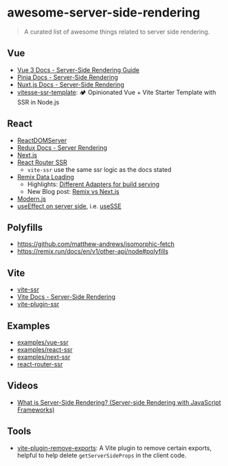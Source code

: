 # awesome-server-side-rendering

> A curated list of awesome things related to server side rendering.

## Vue

- [Vue 3 Docs - Server-Side Rendering Guide](https://v3.vuejs.org/guide/ssr/introduction.html#what-is-server-side-rendering-ssr)
- [Pinia Docs - Server-Side Rendering](https://pinia.esm.dev/ssr/)
- [Nuxt.js Docs - Server-Side Rendering](https://nuxtjs.org/docs/concepts/server-side-rendering/)
- [vitesse-ssr-template](https://github.com/frandiox/vitesse-ssr-template): 🏕 Opinionated Vue + Vite Starter Template with SSR in Node.js

## React

- [ReactDOMServer](https://reactjs.org/docs/react-dom-server.html)
- [Redux Docs - Server Rendering](https://redux.js.org/usage/server-rendering)
- [Next.js](https://nextjs.org/docs/basic-features/pages#server-side-rendering)
- [React Router SSR](https://reactrouter.com/docs/en/v6/guides/ssr)
    - `vite-ssr` use the same ssr logic as the docs stated
- [Remix Data Loading](https://remix.run/docs/en/v1/guides/data-loading)
    - Highlights: [Different Adapters for build serving](https://remix.run/docs/en/v1/other-api/adapter)
    - New Blog post: [Remix vs Next.js](https://remix.run/blog/remix-vs-next#loading-dynamic-pages)
- [Modern.js](https://modernjs.dev/docs/guides/features/server-side/web/ssr-and-spr)
- [useEffect on server side](https://medium.com/swlh/how-to-use-useeffect-on-server-side-654932c51b13), i.e. [useSSE](https://github.com/kmoskwiak/useSSE)

## Polyfills

- https://github.com/matthew-andrews/isomorphic-fetch
- https://remix.run/docs/en/v1/other-api/node#polyfills

## Vite

- [vite-ssr](https://github.com/frandiox/vite-ssr)
- [Vite Docs - Server-Side Rendering](https://vitejs.dev/guide/ssr.html)
- [vite-plugin-ssr](https://vite-plugin-ssr.com/)

## Examples

- [examples/vue-ssr](examples/vue-ssr)
- [examples/react-ssr](examples/react-ssr)
- [examples/next-ssr](examples/next-ssr)
- [react-router-ssr](examples/react-router-ssr)

## Videos

- [What is Server-Side Rendering? (Server-side Rendering with JavaScript Frameworks)](https://www.youtube.com/watch?v=GQzn7XRdzxY&ab_channel=Firebase)

## Tools

- [vite-plugin-remove-exports](https://github.com/egoist/vite-plugin-remove-exports): A Vite plugin to remove certain exports, helpful to help delete `getServerSideProps` in the client code.

